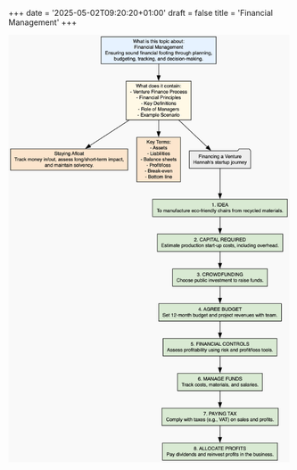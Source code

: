+++
date = '2025-05-02T09:20:20+01:00'
draft = false
title = 'Financial Management'
+++

<center><img src="/images/financial-management.png" width="600"/></center></br>
